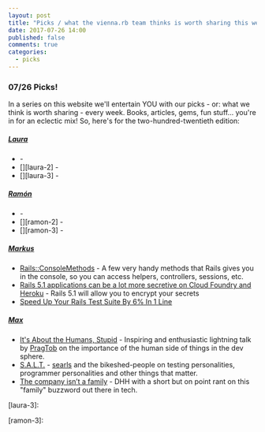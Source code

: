 ```yaml
---
layout: post
title: "Picks / what the vienna.rb team thinks is worth sharing this week"
date: 2017-07-26 14:00
published: false
comments: true
categories:
  - picks
---
```


### 07/26 Picks!

In a series on this website we'll entertain YOU with our picks - or: what we think is worth sharing - every week.
Books, articles, gems, fun stuff... you're in for an eclectic mix! So, here's for the two-hundred-twentieth edition:


##### [Laura][laura]
- [][laura-1] -
- [][laura-2] -
- [][laura-3] -

##### [Ramón][ramon]
- [][ramon-1] -
- [][ramon-2] -
- [][ramon-3] -

##### [Markus][markus]
- [Rails::ConsoleMethods][markus-1] - A few very handy methods that Rails gives you in the console, so you can access helpers, controllers, sessions, etc.
- [Rails 5.1 applications can be a lot more secretive on Cloud Foundry and Heroku][markus-2] - Rails 5.1 will allow you to encrypt your secrets
- [Speed Up Your Rails Test Suite By 6% In 1 Line][markus-3]

##### [Max][max]
- [It's About the Humans, Stupid][max-1] - Inspiring and enthusiastic lightning talk by [PragTob][pragtob] on the importance of the human side of things in the dev sphere.
- [S.A.L.T.][max-2] - [searls][searls] and the bikeshed-people on testing personalities, programmer personalities and other things that matter.
- [The company isn’t a family][max-3] - DHH with a short but on point rant on this "family" buzzword out there in tech.



[laura]: https://www.twitter.com/alicetragedy
[laura-1]:
[laura-2]:
[laura-3]:

[ramon]: https://twitter.com/senorhuidobro
[ramon-1]:
[ramon-2]:
[ramon-3]:

[markus]: https://twitter.com/nuclearsquid
[markus-1]: http://api.rubyonrails.org/classes/Rails/ConsoleMethods.html
[markus-2]: http://www.starkandwayne.com/blog/rails-5-1-applications-can-be-a-lot-more-secretive-on-cloud-foundry-and-heroku/
[markus-3]: https://jtway.co/speed-up-your-rails-test-suite-by-6-in-1-line-13fedb869ec4

[max]: https://www.twitter.com/klappradla
[max-1]: https://www.youtube.com/watch?v=OBq5V_tLMGY
[max-2]: http://bikeshed.fm/117
[max-3]: https://m.signalvnoise.com/the-company-isnt-a-family-d24f26c3f3fe
[pragtob]: https://twitter.com/PragTob
[searls]: https://twitter.com/searls
